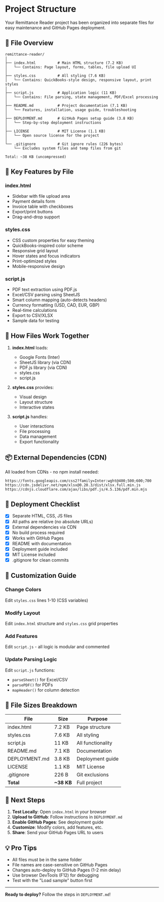 # Project Structure

Your Remittance Reader project has been organized into separate files for easy maintenance and GitHub Pages deployment.

## 📁 File Overview

```
remittance-reader/
│
├── index.html          # Main HTML structure (7.2 KB)
│   └── Contains: Page layout, forms, tables, file upload UI
│
├── styles.css          # All styling (7.6 KB)
│   └── Contains: QuickBooks-style design, responsive layout, print styles
│
├── script.js           # Application logic (11 KB)
│   └── Contains: File parsing, state management, PDF/Excel processing
│
├── README.md           # Project documentation (7.1 KB)
│   └── Features, installation, usage guide, troubleshooting
│
├── DEPLOYMENT.md       # GitHub Pages setup guide (3.8 KB)
│   └── Step-by-step deployment instructions
│
├── LICENSE             # MIT License (1.1 KB)
│   └── Open source license for the project
│
└── .gitignore          # Git ignore rules (226 bytes)
    └── Excludes system files and temp files from git

Total: ~38 KB (uncompressed)
```

## 🎯 Key Features by File

### index.html
- Sidebar with file upload area
- Payment details form
- Invoice table with checkboxes
- Export/print buttons
- Drag-and-drop support

### styles.css
- CSS custom properties for easy theming
- QuickBooks-inspired color scheme
- Responsive grid layout
- Hover states and focus indicators
- Print-optimized styles
- Mobile-responsive design

### script.js
- PDF text extraction using PDF.js
- Excel/CSV parsing using SheetJS
- Smart column mapping (auto-detects headers)
- Currency formatting (USD, CAD, EUR, GBP)
- Real-time calculations
- Export to CSV/XLSX
- Sample data for testing

## 🔧 How Files Work Together

1. **index.html** loads:
   - Google Fonts (Inter)
   - SheetJS library (via CDN)
   - PDF.js library (via CDN)
   - styles.css
   - script.js

2. **styles.css** provides:
   - Visual design
   - Layout structure
   - Interactive states

3. **script.js** handles:
   - User interactions
   - File processing
   - Data management
   - Export functionality

## 📦 External Dependencies (CDN)

All loaded from CDNs - no npm install needed:

```
https://fonts.googleapis.com/css2?family=Inter:wght@400;500;600;700
https://cdn.jsdelivr.net/npm/xlsx@0.20.3/dist/xlsx.full.min.js
https://cdnjs.cloudflare.com/ajax/libs/pdf.js/4.5.136/pdf.min.mjs
```

## 🚀 Deployment Checklist

- [x] Separate HTML, CSS, JS files
- [x] All paths are relative (no absolute URLs)
- [x] External dependencies via CDN
- [x] No build process required
- [x] Works with GitHub Pages
- [x] README with documentation
- [x] Deployment guide included
- [x] MIT License included
- [x] .gitignore for clean commits

## 🎨 Customization Guide

### Change Colors
Edit `styles.css` lines 1-10 (CSS variables)

### Modify Layout
Edit `index.html` structure and `styles.css` grid properties

### Add Features
Edit `script.js` - all logic is modular and commented

### Update Parsing Logic
Edit `script.js` functions:
- `parseSheet()` for Excel/CSV
- `parsePDF()` for PDFs
- `mapHeader()` for column detection

## 📝 File Sizes Breakdown

| File | Size | Purpose |
|------|------|---------|
| index.html | 7.2 KB | Page structure |
| styles.css | 7.6 KB | All styling |
| script.js | 11 KB | All functionality |
| README.md | 7.1 KB | Documentation |
| DEPLOYMENT.md | 3.8 KB | Deployment guide |
| LICENSE | 1.1 KB | MIT License |
| .gitignore | 226 B | Git exclusions |
| **Total** | **~38 KB** | Full project |

## 🌟 Next Steps

1. **Test Locally**: Open `index.html` in your browser
2. **Upload to GitHub**: Follow instructions in `DEPLOYMENT.md`
3. **Enable GitHub Pages**: See deployment guide
4. **Customize**: Modify colors, add features, etc.
5. **Share**: Send your GitHub Pages URL to users

## 💡 Pro Tips

- All files must be in the same folder
- File names are case-sensitive on GitHub Pages
- Changes auto-deploy to GitHub Pages (1-2 min delay)
- Use browser DevTools (F12) for debugging
- Test with the "Load sample" button first

---

**Ready to deploy?** Follow the steps in `DEPLOYMENT.md`!
